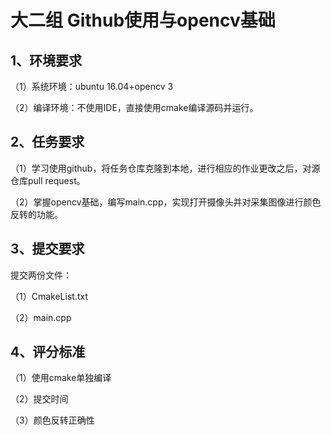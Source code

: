 # 大二组 Github使用与opencv基础

## 1、环境要求

（1）系统环境：ubuntu 16.04+opencv 3

（2）编译环境：不使用IDE，直接使用cmake编译源码并运行。

## 2、任务要求

（1）学习使用github，将任务仓库克隆到本地，进行相应的作业更改之后，对源仓库pull request。

（2）掌握opencv基础，编写main.cpp，实现打开摄像头并对采集图像进行颜色反转的功能。

## 3、提交要求

提交两份文件：

（1）CmakeList.txt

（2）main.cpp

## 4、评分标准

（1）使用cmake单独编译

（2）提交时间

（3）颜色反转正确性

### 
